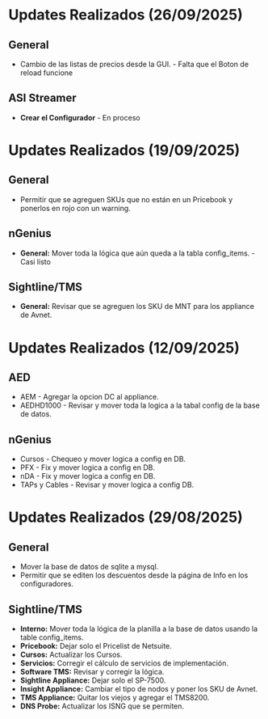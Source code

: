 
# Updates Realizados (26/09/2025)

## General
- Cambio de las listas de precios desde la GUI. - Falta que el Boton de reload funcione
  
## ASI Streamer
- **Crear el Configurador** - En proceso
  
# Updates Realizados (19/09/2025)

## General
- Permitir que se agreguen SKUs que no están en un Pricebook y ponerlos en rojo con un warning.

## nGenius
- **General:** Mover toda la lógica que aún queda a la tabla config_items. - Casi listo

## Sightline/TMS
- **General:** Revisar que se agreguen los SKU de MNT para los appliance de Avnet.
  
# Updates Realizados (12/09/2025)
## AED

- AEM - Agregar la opcion DC al appliance.
- AEDHD1000 - Revisar y mover toda la logica a la tabal config de la base de datos.

## nGenius

- Cursos - Chequeo y mover logica a config en DB.
- PFX - Fix y mover logica a config en DB.
- nDA - Fix y mover logica a config en DB.
- TAPs y Cables - Revisar y mover logica a config DB.

# Updates Realizados (29/08/2025)
## General

- Mover la base de datos de sqlite a mysql.
- Permitir que se editen los descuentos desde la página de Info en los configuradores.

## Sightline/TMS

- **Interno:** Mover toda la lógica de la planilla a la base de datos usando la table config_items.
- **Pricebook:** Dejar solo el Pricelist de Netsuite.
- **Cursos:** Actualizar los Cursos.
- **Servicios:** Corregir el cálculo de servicios de implementación.
- **Software TMS:** Revisar y corregir la lógica.
- **Sightline Appliance:** Dejar solo el SP-7500.
- **Insight Appliance:** Cambiar el tipo de nodos y poner los SKU de Avnet.
- **TMS Appliance:** Quitar los viejos y agregar el TMS8200.
- **DNS Probe:** Actualizar los ISNG que se permiten.
